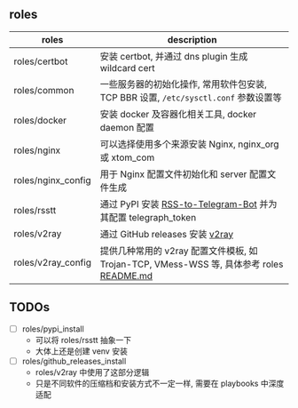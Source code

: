## roles

| roles              | description                                                                                                              |
| ------------------ | ------------------------------------------------------------------------------------------------------------------------ |
| roles/certbot      | 安装 certbot, 并通过 dns plugin 生成 wildcard cert                                                                       |
| roles/common       | 一些服务器的初始化操作, 常用软件包安装, TCP BBR 设置, `/etc/sysctl.conf` 参数设置等                                      |
| roles/docker       | 安装 docker 及容器化相关工具, docker daemon 配置                                                                         |
| roles/nginx        | 可以选择使用多个来源安装 Nginx, nginx_org 或 xtom_com                                                                    |
| roles/nginx_config | 用于 Nginx 配置文件初始化和 server 配置文件生成                                                                          |
| roles/rsstt        | 通过 PyPI 安装 [RSS-to-Telegram-Bot](https://github.com/Rongronggg9/RSS-to-Telegram-Bot) 并为其配置 telegraph_token      |
| roles/v2ray        | 通过 GitHub releases 安装 [v2ray](https://github.com/v2fly/v2ray-core/releases)                                          |
| roles/v2ray_config | 提供几种常用的 v2ray 配置文件模板, 如 Trojan-TCP, VMess-WSS 等, 具体参考 roles [README.md](roles/v2ray_config/README.md) |

## TODOs

- [ ] roles/pypi_install
  - 可以将 roles/rsstt 抽象一下
  - 大体上还是创建 venv 安装
- [ ] roles/github_releases_install
  - roles/v2ray 中使用了这部分逻辑
  - 只是不同软件的压缩档和安装方式不一定一样, 需要在 playbooks 中深度适配

